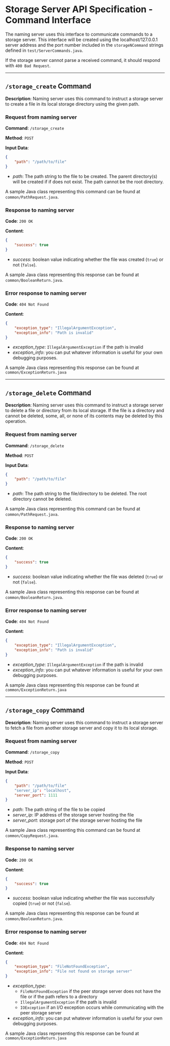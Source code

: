 # Storage Server API Specification - Command Interface

The naming server uses this interface to communicate commands to a storage server. This
interface will be created using the localhost/127.0.0.1 server address and the port number
included in the `storageNCommand` strings defined in `test/ServerCommands.java`.

If the storage server cannot parse a received command, it should respond with `400 Bad Request`.

------

## `/storage_create` Command

**Description**: Naming server uses this command to instruct a storage server to create a file
in its local storage directory using the given path.

### Request from naming server

**Command**: `/storage_create`

**Method**: `POST`

**Input Data**:
```json
{
    "path": "/path/to/file"
}
```

* *path*: The path string to the file to be created. The parent directory(s) will be created
if if does not exist. The path cannot be the root directory.

A sample Java class representing this command can be found at `common/PathRequest.java`.

### Response to naming server

**Code**: `200 OK`

**Content**:
```json
{
    "success": true
}
```

* *success*: boolean value indicating whether the file was created (`true`) or not (`false`).

A sample Java class representing this response can be found at `common/BooleanReturn.java`.

### Error response to naming server

**Code**: `404 Not Found`

**Content**:
```json
{
    "exception_type": "IllegalArgumentException",
    "exception_info": "Path is invalid"
}
```

* *exception_type*: `IllegalArgumentException` if the path is invalid
* *exception_info*: you can put whatever information is useful for your own debugging purposes.

A sample Java class representing this response can be found at `common/ExceptionReturn.java`

------

## `/storage_delete` Command

**Description**: Naming server uses this command to instruct a storage server to delete a file
or directory from its local storage. If the file is a directory and cannot be deleted, some, all,
or none of its contents may be deleted by this operation.

### Request from naming server

**Command**: `/storage_delete`

**Method**: `POST`

**Input Data**:
```json
{
    "path": "/path/to/file"
}
```

* *path*: The path string to the file/directory to be deleted. The root directory cannot be deleted.

A sample Java class representing this command can be found at `common/PathRequest.java`.

### Response to naming server

**Code**: `200 OK`

**Content**:
```json
{
    "success": true
}
```

* *success*: boolean value indicating whether the file was deleted (`true`) or not (`false`).

A sample Java class representing this response can be found at `common/BooleanReturn.java`.

### Error response to naming server

**Code**: `404 Not Found`

**Content**:
```json
{
    "exception_type": "IllegalArgumentException",
    "exception_info": "Path is invalid"
}
```

* *exception_type*: `IllegalArgumentException` if the path is invalid
* *exception_info*: you can put whatever information is useful for your own debugging purposes.

A sample Java class representing this response can be found at `common/ExceptionReturn.java`

------

## `/storage_copy` Command

**Description**: Naming server uses this command to instruct a storage server to fetch a file 
from another storage server and copy it to its local storage.

### Request from naming server

**Command**: `/storage_copy`

**Method**: `POST`

**Input Data**:
```json
{
    "path": "/path/to/file"
    "server_ip": "localhost",
    "server_port": 1111
}
```

* *path*: The path string of the file to be copied
* *server_ip*: IP address of the storage server hosting the file
* *server_port*: storage port of the storage server hosting the file

A sample Java class representing this command can be found at `common/CopyRequest.java`.

### Response to naming server

**Code**: `200 OK`

**Content**:
```json
{
    "success": true
}
```

* *success*: boolean value indicating whether the file was successfully copied (`true`) or not (`false`).

A sample Java class representing this response can be found at `common/BooleanReturn.java`.

### Error response to naming server

**Code**: `404 Not Found`

**Content**:
```json
{
    "exception_type": "FileNotFoundException",
    "exception_info": "File not found on storage server"
}
```

* *exception_type*: 
    * `FileNotFoundException` if the peer storage server does not have the file or if the path refers to a directory
    * `IllegalArgumentException` if the path is invalid
    * `IOException` if an I/O exception occurs while communicating with the peer storage server
* *exception_info*: you can put whatever information is useful for your own debugging purposes.

A sample Java class representing this response can be found at `common/ExceptionReturn.java`

